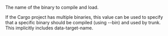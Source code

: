 The name of the binary to compile and load. 

If the Cargo project has multiple binaries, this value can be used to specify that a specific binary should be compiled (using --bin) and used by trunk. This implicitly includes data-target-name.
